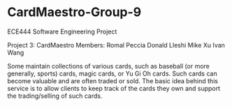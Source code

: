 # CardMaestro-Group-9
ECE444 Software Engineering Project 

Project 3: CardMaestro
Members:
Romal Peccia
Donald Lleshi
Mike Xu
Ivan Wang

Some maintain collections of various cards, such as baseball (or more generally, sports) cards, magic cards, or Yu Gi Oh cards. Such cards can become valuable and are often traded or sold. The basic idea behind this service is to allow clients to keep track of the cards they own and support the trading/selling of such cards.
